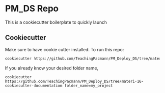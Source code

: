 # PM_DS Repo

This is a cookiecutter boilerplate to quickly launch 

## Cookiecutter

Make sure to have cookie cutter installed. To run this repo:

```bash
cookiecutter https://github.com/TeachingPacmann/PM_Deploy_DS/tree/materi-16-cookiecutter-documentation
``` 

If you already know your desired folder name,

```
cookiecutter https://github.com/TeachingPacmann/PM_Deploy_DS/tree/materi-16-cookiecutter-documentation folder_name=my_project
```